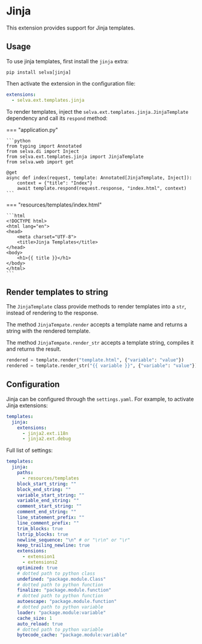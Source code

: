 # Jinja

This extension provides support for Jinja templates.

## Usage

To use jinja templates, first install the `jinja` extra:

```shell
pip install selva[jinja]
```

Then activate the extension in the configuration file:

```yaml
extensions:
  - selva.ext.templates.jinja
```

To render templates, inject the `selva.ext.templates.jinja.JinjaTemplate` dependency
and call its `respond` method:

=== "application.py"

    ```python
    from typing import Annotated
    from selva.di import Inject
    from selva.ext.templates.jinja import JinjaTemplate
    from selva.web import get
    
    @get
    async def index(request, template: Annotated[JinjaTemplate, Inject]):
        context = {"title": "Index"}
        await template.respond(request.response, "index.html", context)
    ```

=== "resources/templates/index.html"

    ```html
    <!DOCTYPE html>
    <html lang="en">
    <head>
        <meta charset="UTF-8">
        <title>Jinja Templates</title>
    </head>
    <body>
        <h1>{{ title }}</h1>
    </body>
    </html>
    ```

## Render templates to string

The `JinjaTemplate` class provide methods to render templates into a `str`, instead
of rendering to the response.

The method `JinjaTempate.render` accepts a template name and returns a string with the
rendered template.

The method `JinjaTempate.render_str` accepts a template string, compiles it and returns
the result.

```python
rendered = template.render("template.html", {"variable": "value"})
rendered = template.render_str("{{ variable }}", {"variable": "value"})
```

## Configuration

Jinja can be configured through the `settings.yaml`. For example, to activate Jinja extensions:

```yaml
templates:
  jinja:
    extensions:
      - jinja2.ext.i18n
      - jinja2.ext.debug
```

Full list of settings:

```yaml
templates:
  jinja:
    paths:
      - resources/templates
    block_start_string: ""
    block_end_string: ""
    variable_start_string: ""
    variable_end_string: ""
    comment_start_string: ""
    comment_end_string: ""
    line_statement_prefix: ""
    line_comment_prefix: ""
    trim_blocks: true
    lstrip_blocks: true
    newline_sequence: "\n" # or "\r\n" or "\r"
    keep_trailing_newline: true
    extensions:
      - extension1
      - extensions2
    optimized: true
    # dotted path to python class
    undefined: "package.module.Class"
    # dotted path to python function
    finalize: "package.module.function"
    # dotted path to python function
    autoescape: "package.module.function"
    # dotted path to python variable
    loader: "package.module:variable"
    cache_size: 1
    auto_reload: true
    # dotted path to python variable
    bytecode_cache: "package.module:variable"
```